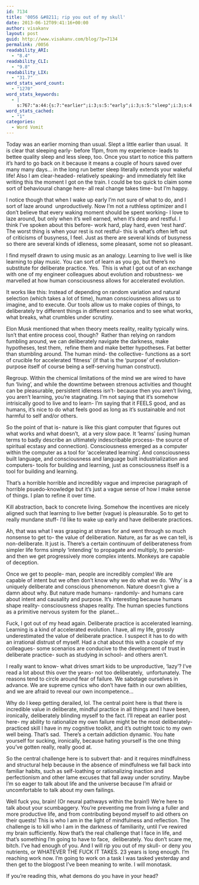 ```yaml
---
id: 7134
title: '0056 &#8211; rip you out of my skull'
date: 2013-06-12T09:41:16+00:00
author: visakanv
layout: post
guid: http://www.visakanv.com/blog/?p=7134
permalink: /0056
readability_ARI:
  - "8.4"
readability_CLI:
  - "9.8"
readability_LIX:
  - "31.7"
word_stats_word_count:
  - "1270"
word_stats_keywords:
  - |
    s:767:"a:44:{s:7:"earlier";i:3;s:5:"early";i:3;s:5:"sleep";i:3;s:4:"hard";i:3;s:7:"because";i:6;s:4:"long";i:3;s:6:"better";i:4;s:4:"life";i:6;s:4:"like";i:5;s:4:"sort";i:4;s:5:"takes";i:3;s:4:"time";i:3;s:4:"well";i:4;s:4:"work";i:3;s:4:"just";i:4;s:8:"learning";i:8;s:4:"live";i:3;s:7:"there's";i:3;s:10:"deliberate";i:8;s:8:"practice";i:5;s:9:"evolution";i:4;s:5:"human";i:6;s:13:"consciousness";i:7;s:11:"accelerated";i:4;s:5:"works";i:3;s:4:"make";i:4;s:6:"things";i:4;s:12:"deliberately";i:6;s:7:"reality";i:4;s:4:"self";i:3;s:6:"living";i:3;s:4:"good";i:4;s:6:"humans";i:4;s:6:"nature";i:4;s:8:"computer";i:3;s:8:"horrible";i:3;s:5:"vague";i:3;s:6:"really";i:4;s:5:"value";i:3;s:4:"fuck";i:3;s:9:"challenge";i:3;s:11:"mindfulness";i:3;s:4:"talk";i:3;s:5:"brain";i:3;}";
word_stats_cached:
  - "1"
categories:
  - Word Vomit
---
```

Today was an earlier morning than usual. Slept a little earlier than usual.  It is clear that sleeping early- before 11pm, from my experience- leads to bettee quality sleep and less sleep, too. Once you start to notice this pattern it&#8217;s hard to go back on it because it means a couple of hours saved over many many days&#8230; in the long run better sleep literally extends your wakeful life! Also I am clear-headed- relatively speaking- and immediately felt like writing this the moment I got on the train. I could be too quick to claim some sort of behavioural change here- all real change takes time- but I&#8217;m happy.

I notice though that when I wake up early I&#8217;m not sure of what to do, and I sort of laze around  unproductively. Now I&#8217;m not a ruthless optimizer and I don&#8217;t believe that every waking moment should be spent working- I love to laze around, but only when it&#8217;s well earned, when it&#8217;s deep and restful. I think I&#8217;ve spoken about this before- work hard, play hard, even &#8216;rest hard&#8217;. The worst thing is when your rest is not restful- this is what&#8217;s often left out of criticisms of busyness, I feel. Just as there are several kinds of busyness so there are several kinds of idleness, some pleasant, some not so pleasant.

I find myself drawn to using music as an analogy. Learning to live well is like learning to play music. You can sort of learn as you go, but there&#8217;s no substitute for deliberate practice. Yes.  This is what I got out of an exchange with one of my engineer colleagues about evolution and robustness- we marvelled at how human consciousness allows for accelerated evolution.

It works like this: Instead of depending on random variation and natural selection (which takes a lot of time), human consciousness allows us to imagine, and to execute. Our tools allow us to make copies of things, to deliberately try different things in different scenarios and to see what works, what breaks, what crumbles under scrutiny.

Elon Musk mentioned that when theory meets reality, reality typically wins. Isn&#8217;t that entire process cool, though?  Rather than relying on random fumbling around, we can deliberately navigate the darkness, make hypotheses, test them,  refine them and make better hypotheses. Fat better than stumbling around. The human mind- the collective- functions as a sort of crucible for accelerated &#8216;fitness&#8217; (if that is the &#8216;purpose&#8217; of evolution- purpose itself of course being a self-serving human construct).

Regroup. Within the chemical limitations of the mind we are wired to have fun &#8216;living&#8217;, and while the downtime between strenous activities and thought can be pleasurable, persistent idleness isn&#8217;t- because then you aren&#8217;t living, you aren&#8217;t learning, you&#8217;re stagnating. I&#8217;m not saying that it&#8217;s somehow intrisically good to live and to learn- I&#8217;m saying that it FEELS good, and as humans, it&#8217;s nice to do what feels good as long as it&#8217;s sustainable and not harmful to self and/or others.

So the point of that is- nature is like this giant computer that figures out what works and what doesn&#8217;t,  at a very slow pace. It &#8216;learns&#8217; (using human terms to badly describe an ultimately indescribable process- the source of spiritual ecstasy and connection). Consciousness emerged as a computer within the computer as a tool for &#8216;accelerated learning&#8217;. And consciousness built language, and consciousness and language built industrialization and computers- tools for building and learning, just as consciousness itself is a tool for building and learning.

That&#8217;s a horrible horrible and incredibly vague and imprecise paragraph of horrible psuedo-knowledge but it&#8217;s just a vague sense of how I make sense of things. I plan to refine it over time.

Kill abstraction, back to concrete living. Somehow the incentives are nicely aligned such that learning to live better (vague) is pleasurable. So to get to really mundane stuff- I&#8217;d like to wake up early and have deliberate practices.

Ah, that was what I was grasping at straws for and went through so much nonsense to get to- the value of deliberation. Nature, as far as we can tell, is non-deliberate. It just is. There&#8217;s a certain continuum of deliberateness from simpler life forms simply &#8216;intending&#8217; to propagate and multiply, to persist- and then we get progressively more complex intents. Monkeys are capable of deception.

Once we get to people- man, people are incredibly complex! We are capable of intent but we often don&#8217;t know why we do what we do. &#8216;Why&#8217; is a uniquely deliberate and conscious phenomenon. Nature doesn&#8217;t give a damn about why. But nature made humans- randomly- and humans care about intent and causality and purpose. It&#8217;s interesting because humans shape reality- consciousness shapes reality. The human species functions as a primitive nervous system for the  planet&#8230;

Fuck, I got out of my head again. Deliberate practice is accelerated learning. Learning is a kind of accelerated evolution. I have, all my life, grossly underestimated the value of deliberate practice. I suspect it has to do with an irrational distrust of myself. Had a chat about this with a couple of my colleagues- some scenarios are conducive to the development of trust in deliberate practice- such as studying in school- and others aren&#8217;t.

I really want to know- what drives smart kids to be unproductive, &#8216;lazy&#8217;? I&#8217;ve read a lot about this over the years- not too deliberately,  unfortunately. The reasons tend to circle around fear of failure. We sabotage ourselves in advance. We are supreme cynics who don&#8217;t have faith in our own abilities, and we are afraid to reveal our own incompetence&#8230;

Why do I keep getting derailed, lol. The central point here is that there is incredible value in deliberate, mindful practice in all things and I have been, ironically, deliberately blinding myself to the fact. I&#8217;ll repeat an earlier post here- my ability to rationalize my own failure might be the most deliberately-practiced skill I have in my cognitive toolkit, and it&#8217;s outright toxic to my own well being. That&#8217;s sad.  There&#8217;s a certain addiction dynamic. You hate yourself for sucking, ironically, because hating yourself is the one thing you&#8217;ve gotten really, really good at.

So the central challenge here is to subvert that- and it requires mindfulness and structural help because in the absence of mindfulness we fall back into familiar habits, such as self-loathing or rationalizing inaction and perfectionism and other lame excuses that fall away under scrutiny. Maybe I&#8217;m so eager to talk about life and the universe because I&#8217;m afraid or uncomfortable to talk about my own failings.

Well fuck you, brain! (Or neural pathways within the brain!) We&#8217;re here to talk about your scumbaggery. You&#8217;re preventing me from living a fuller and more productive life, and from contributing beyond myself to aid others on their quests! This is who I am in the light of mindfulness and reflection. The challenge is to kill who I am in the darkness of familiarity, until I&#8217;ve rewired my brain sufficiently. Now that&#8217;s the real challenge that I face in life, and that&#8217;s something I&#8217;m going to have to face,  deliberately. You don&#8217;t scare me, bitch. I&#8217;ve had enough of you. And I will rip you out of my skull- or deny you nutrients, or WHATEVER THE FUCK IT TAKES. 23 years is long enough. I&#8217;m reaching work now. I&#8217;m going to work on a task I was tasked yesterday and then get to the blogpost I&#8217;ve been meaning to write. I will monotask.

If you&#8217;re reading this, what demons do you have in your head?